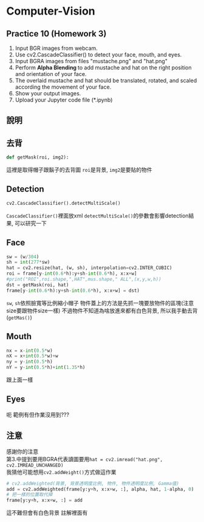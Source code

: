 # Computer-Vision
## Practice 10 (Homework 3)
1. Input BGR images from webcam.
2. Use cv2.CascadeClassifier() to detect your face, mouth, and eyes.
3. Input BGRA images from files "mustache.png" and "hat.png"
4. Perform <b> Alpha Blending </b> to add mustache and hat on the right position and orientation of your face.
5. The overlaid mustache and hat should be translated, rotated, and scaled according the movement of your face. 
6. Show your output images.
7. Upload your Jupyter code file (*.ipynb)

## 說明
去背
---
```python
def getMask(roi, img2):
```
這裡是取得帽子跟鬍子的去背圖
`roi`是背景, `img2`是要貼的物件

Detection
---
```python
cv2.CascadeClassifier().detectMultiScale()
```
`CascadeClassifier()`裡面放xml
`detectMultiScale()`的參數會影響detection結果, 可以研究一下

Face
---
```python
sw = (w/304)
sh = int(277*sw)
hat = cv2.resize(hat, (w, sh), interpolation=cv2.INTER_CUBIC)
roi = frame[y-int(0.6*h):y+sh-int(0.6*h), x:x+w]
#print("ROI",roi.shape,",HAT",mus.shape," ALL",(x,y,w,h))
dst = getMask(roi, hat)
frame[y-int(0.6*h):y+sh-int(0.6*h), x:x+w] = dst)
```
`sw`, `sh`依照臉寬等比例縮小帽子
物件蓋上的方法是先抓一塊要放物件的區塊(注意size要跟物件size一樣)
不過物件不知道為啥放進來都有白色背景, 所以我手動去背(`getMas()`)

Mouth
---
```python
nx = x-int(0.5*w)
nX = x+int(0.5*w)+w
ny = y-int(0.5*h)
nY = y-int(0.5*h)+int(1.35*h)
```
跟上面一樣

Eyes
---
呃 範例有但作業沒用到???

注意
---
感謝你的注意<br>
第3.中提到要用BGRA代表讀圖要用`hat = cv2.imread("hat.png", cv2.IMREAD_UNCHANGED)`<br>
我猜他可能想用`cv2.addWeight()`方式做這作業<br>
```python
# cv2.addWeighted(背景, 背景透明度比例, 物件, 物件透明度比例, Gamma值)
add = cv2.addWeighted(frame[y:y+h, x:x+w, :], alpha, hat, 1-alpha, 0)
# 把一樣的位置取代掉
frame[y:y+h, x:x+w, :] = add 
```
這不難但會有白色背景
註解裡面有
